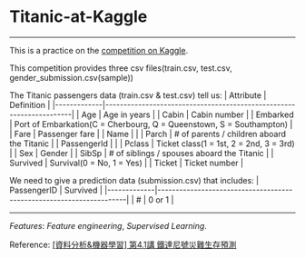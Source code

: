 <h1>Titanic-at-Kaggle</h1>

<hr>

This is a practice on the [competition on Kaggle](https://www.kaggle.com/c/titanic/overview).

This competition provides three csv files(train.csv, test.csv, gender_submission.csv(sample))

The Titanic passengers data (train.csv & test.csv) tell us:
|   Attribute | Definition                                                          |
|-------------|---------------------------------------------------------------------|
|         Age | Age in years                                                        |
|       Cabin | Cabin number                                                        |
|    Embarked | Port of Embarkation(C = Cherbourg, Q = Queenstown, S = Southampton) |
|        Fare | Passenger fare                                                      |
|        Name |                                                                     |
|       Parch | # of parents / children aboard the Titanic                          |
| PassengerId |                                                                     |
|      Pclass | Ticket class(1 = 1st, 2 = 2nd, 3 = 3rd)                             |
|         Sex | Gender                                                              |
|       SibSp | # of siblings / spouses aboard the Titanic                          |
|    Survived | Survival(0 = No, 1 = Yes)                                           |
|      Ticket | Ticket number                                                       |


We need to give a prediction data (submission.csv) that includes:
| PassengerID | Survived                                                            |
|-------------|---------------------------------------------------------------------|
|           # | 0 or 1                                                              |

<hr>

*Features*: *Feature engineering*, *Supervised Learning*.

Reference: [[資料分析&機器學習] 第4.1講 鐵達尼號災難生存預測](https://gist.github.com/yehjames/8c0e552975c876eb289d6b03d9d00ca4#file-4-1-ipynb)
